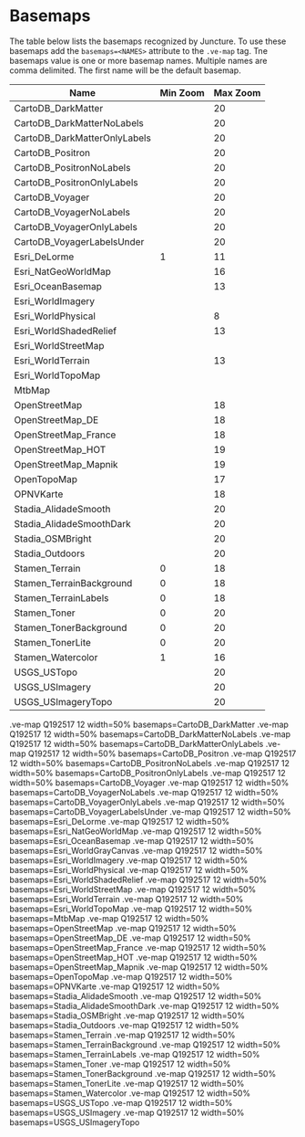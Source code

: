 # Basemaps

<style> 
    .markdown-section h3 ~ p > strong > a { color: crimson; font-size: 110%; text-decoration: none; }
    .markdown-section table { 
        margin-left:3rem; 
        width: calc(100% - 6rem); 
        border:1px solid #555;
    }
    @media (max-width: 480px) {
        .markdown-section table { 
            margin-left: 0;
            width: 100%;
        }
    }

    .markdown-section td, .markdown-section th {
        border:1px solid #555;
        padding: 8px;
        line-height: 1.2;
        line-height: 1.4;
        color: #444;

        /* These are technically the same, but use both */
        overflow-wrap: break-word;
        word-wrap: break-word;

        -ms-word-break: break-all;
        /* This is the dangerous one in WebKit, as it breaks things wherever */
        word-break: break-all;
        /* Instead use this non-standard one: */
        word-break: break-word;

        /* Adds a hyphen where the word breaks, if supported (No Blink) */
        -ms-hyphens: auto;
        -moz-hyphens: auto;
        -webkit-hyphens: auto;
        hyphens: auto;
    }
    .markdown-section th {
        background-color:#E2F0F7;
        font-weight:bold !important;
        text-align:center !important;
    }
</style>

The table below lists the basemaps recognized by Juncture.  To use these basemaps add the `basemaps=<NAMES>` attribute to the `.ve-map` tag.  Tne basemaps value is one or more basemap names.  Multiple names are comma delimited.  The first name will be the default basemap.

| Name | Min Zoom | Max Zoom |
| --------| -------- | -------- |
| CartoDB_DarkMatter |  | 20 |
| CartoDB_DarkMatterNoLabels |  | 20 |
| CartoDB_DarkMatterOnlyLabels |  | 20 |
| CartoDB_Positron |  | 20 |
| CartoDB_PositronNoLabels |  | 20 |
| CartoDB_PositronOnlyLabels |  | 20 |
| CartoDB_Voyager |  | 20 |
| CartoDB_VoyagerNoLabels |  | 20 |
| CartoDB_VoyagerOnlyLabels |  | 20 |
| CartoDB_VoyagerLabelsUnder |  | 20 |
| Esri_DeLorme | 1 | 11 |
| Esri_NatGeoWorldMap |  | 16 |
| Esri_OceanBasemap |  | 13 |
| Esri_WorldImagery |  |  |
| Esri_WorldPhysical |  | 8 |
| Esri_WorldShadedRelief |  | 13 |
| Esri_WorldStreetMap |  |  |
| Esri_WorldTerrain |  | 13 |
| Esri_WorldTopoMap |  |  |
| MtbMap |  |  |
| OpenStreetMap |  | 18 |
| OpenStreetMap_DE |  | 18 |
| OpenStreetMap_France |  | 18 |
| OpenStreetMap_HOT |  | 19 |
| OpenStreetMap_Mapnik |  | 19 |
| OpenTopoMap |  | 17 |
| OPNVKarte |  | 18 |
| Stadia_AlidadeSmooth |  | 20 |
| Stadia_AlidadeSmoothDark |  | 20 |
| Stadia_OSMBright |  | 20 |
| Stadia_Outdoors |  | 20 |
| Stamen_Terrain | 0 | 18 |
| Stamen_TerrainBackground | 0 | 18 |
| Stamen_TerrainLabels | 0 | 18 |
| Stamen_Toner | 0 | 20 |
| Stamen_TonerBackground | 0 | 20 |
| Stamen_TonerLite | 0 | 20 |
| Stamen_Watercolor | 1 | 16 |
| USGS_USTopo |  | 20 |
| USGS_USImagery |  | 20 |
| USGS_USImageryTopo |  | 20 |

<ve-snippet collapsible label="CartoDB_DarkMatter">
    .ve-map Q192517 12 width=50% basemaps=CartoDB_DarkMatter
</ve-snippet>

<ve-snippet collapsible label="CartoDB_DarkMatterNoLabels">
    .ve-map Q192517 12 width=50% basemaps=CartoDB_DarkMatterNoLabels
</ve-snippet>

<ve-snippet collapsible label="CartoDB_DarkMatterOnlyLabels">
    .ve-map Q192517 12 width=50% basemaps=CartoDB_DarkMatterOnlyLabels
</ve-snippet>

<ve-snippet collapsible label="CartoDB_Positron">
    .ve-map Q192517 12 width=50% basemaps=CartoDB_Positron
</ve-snippet>

<ve-snippet collapsible label="CartoDB_PositronNoLabels">
    .ve-map Q192517 12 width=50% basemaps=CartoDB_PositronNoLabels
</ve-snippet>

<ve-snippet collapsible label="CartoDB_PositronOnlyLabels">
    .ve-map Q192517 12 width=50% basemaps=CartoDB_PositronOnlyLabels
</ve-snippet>

<ve-snippet collapsible label="CartoDB_Voyager">
    .ve-map Q192517 12 width=50% basemaps=CartoDB_Voyager
</ve-snippet>

<ve-snippet collapsible label="CartoDB_VoyagerNoLabels">
    .ve-map Q192517 12 width=50% basemaps=CartoDB_VoyagerNoLabels
</ve-snippet>

<ve-snippet collapsible label="CartoDB_VoyagerOnlyLabels">
    .ve-map Q192517 12 width=50% basemaps=CartoDB_VoyagerOnlyLabels
</ve-snippet>

<ve-snippet collapsible label="CartoDB_VoyagerLabelsUnder">
    .ve-map Q192517 12 width=50% basemaps=CartoDB_VoyagerLabelsUnder
</ve-snippet>

<ve-snippet collapsible label="Esri_DeLorme">
    .ve-map Q192517 12 width=50% basemaps=Esri_DeLorme
</ve-snippet>

<ve-snippet collapsible label="Esri_NatGeoWorldMap">
    .ve-map Q192517 12 width=50% basemaps=Esri_NatGeoWorldMap
</ve-snippet>

<ve-snippet collapsible label="Esri_OceanBasemap">
    .ve-map Q192517 12 width=50% basemaps=Esri_OceanBasemap
</ve-snippet>

<ve-snippet collapsible label="Esri_WorldGrayCanvas">
    .ve-map Q192517 12 width=50% basemaps=Esri_WorldGrayCanvas
</ve-snippet>

<ve-snippet collapsible label="Esri_WorldImagery">
    .ve-map Q192517 12 width=50% basemaps=Esri_WorldImagery
</ve-snippet>

<ve-snippet collapsible label="Esri_WorldPhysical">
    .ve-map Q192517 12 width=50% basemaps=Esri_WorldPhysical
</ve-snippet>

<ve-snippet collapsible label="Esri_WorldShadedRelief">
    .ve-map Q192517 12 width=50% basemaps=Esri_WorldShadedRelief
</ve-snippet>

<ve-snippet collapsible label="Esri_WorldStreetMap">
    .ve-map Q192517 12 width=50% basemaps=Esri_WorldStreetMap
</ve-snippet>

<ve-snippet collapsible label="Esri_WorldTerrain">
    .ve-map Q192517 12 width=50% basemaps=Esri_WorldTerrain
</ve-snippet>

<ve-snippet collapsible label="Esri_WorldTopoMap">
    .ve-map Q192517 12 width=50% basemaps=Esri_WorldTopoMap
</ve-snippet>

<ve-snippet collapsible label="MtbMap">
    .ve-map Q192517 12 width=50% basemaps=MtbMap
</ve-snippet>

<ve-snippet collapsible label="OpenStreetMap">
    .ve-map Q192517 12 width=50% basemaps=OpenStreetMap
</ve-snippet>

<ve-snippet collapsible label="OpenStreetMap_DE">
    .ve-map Q192517 12 width=50% basemaps=OpenStreetMap_DE
</ve-snippet>

<ve-snippet collapsible label="OpenStreetMap_France">
    .ve-map Q192517 12 width=50% basemaps=OpenStreetMap_France
</ve-snippet>

<ve-snippet collapsible label="OpenStreetMap_HOT">
    .ve-map Q192517 12 width=50% basemaps=OpenStreetMap_HOT
</ve-snippet>

<ve-snippet collapsible label="OpenStreetMap_Mapnik">
    .ve-map Q192517 12 width=50% basemaps=OpenStreetMap_Mapnik
</ve-snippet>

<ve-snippet collapsible label="OpenTopoMap">
    .ve-map Q192517 12 width=50% basemaps=OpenTopoMap
</ve-snippet>

<ve-snippet collapsible label="OPNVKarte">
    .ve-map Q192517 12 width=50% basemaps=OPNVKarte
</ve-snippet>

<ve-snippet collapsible label="Stadia_AlidadeSmooth">
    .ve-map Q192517 12 width=50% basemaps=Stadia_AlidadeSmooth
</ve-snippet>

<ve-snippet collapsible label="Stadia_AlidadeSmoothDark">
    .ve-map Q192517 12 width=50% basemaps=Stadia_AlidadeSmoothDark
</ve-snippet>

<ve-snippet collapsible label="Stadia_OSMBright">
    .ve-map Q192517 12 width=50% basemaps=Stadia_OSMBright
</ve-snippet>

<ve-snippet collapsible label="Stadia_Outdoors">
    .ve-map Q192517 12 width=50% basemaps=Stadia_Outdoors
</ve-snippet>

<ve-snippet collapsible label="Stamen_Terrain">
    .ve-map Q192517 12 width=50% basemaps=Stamen_Terrain
</ve-snippet>

<ve-snippet collapsible label="Stamen_TerrainBackground">
    .ve-map Q192517 12 width=50% basemaps=Stamen_TerrainBackground
</ve-snippet>

<ve-snippet collapsible label="Stamen_TerrainLabels">
    .ve-map Q192517 12 width=50% basemaps=Stamen_TerrainLabels
</ve-snippet>

<ve-snippet collapsible label="Stamen_Toner">
    .ve-map Q192517 12 width=50% basemaps=Stamen_Toner
</ve-snippet>

<ve-snippet collapsible label="Stamen_TonerBackground">
    .ve-map Q192517 12 width=50% basemaps=Stamen_TonerBackground
</ve-snippet>

<ve-snippet collapsible label="Stamen_TonerLite">
    .ve-map Q192517 12 width=50% basemaps=Stamen_TonerLite
</ve-snippet>

<ve-snippet collapsible label="Stamen_Watercolor">
    .ve-map Q192517 12 width=50% basemaps=Stamen_Watercolor
</ve-snippet>

<ve-snippet collapsible label="USGS_USTopo">
    .ve-map Q192517 12 width=50% basemaps=USGS_USTopo
</ve-snippet>

<ve-snippet collapsible label="USGS_USImagery">
    .ve-map Q192517 12 width=50% basemaps=USGS_USImagery
</ve-snippet>

<ve-snippet collapsible label="USGS_USImageryTopo">
    .ve-map Q192517 12 width=50% basemaps=USGS_USImageryTopo
</ve-snippet>

